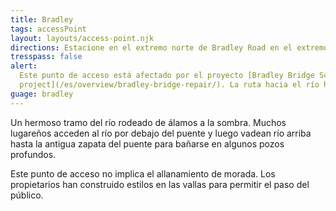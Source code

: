 ```yaml
---
title: Bradley
tags: accessPoint
layout: layouts/access-point.njk
directions: Estacione en el extremo norte de Bradley Road en el extremo este del puente Bradley. Hay un bote de basura y un sendero despejado a lo largo del lado derecho del puente hacia el oeste. **Durante la construcción** hay un nuevo camino que claramente cruza debajo del puente y se dirige río arriba 50 yardas y termina en un bonito banco de arena.
tresspass: false
alert:
  Este punto de acceso está afectado por el proyecto [Bradley Bridge Scour Repair
  project](/es/overview/bradley-bridge-repair/). La ruta hacia el río ha cambiado.
guage: bradley
---
```


Un hermoso tramo del río rodeado de álamos a la sombra. Muchos lugareños acceden al río por debajo del puente y luego vadean río arriba hasta la antigua zapata del puente para bañarse en algunos pozos profundos.

Este punto de acceso no implica el allanamiento de morada. Los propietarios han construido estilos en las vallas para permitir el paso del público.
